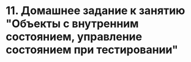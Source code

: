 # 11. Домашнее задание к занятию "Объекты с внутренним состоянием, управление состоянием при тестировании"
